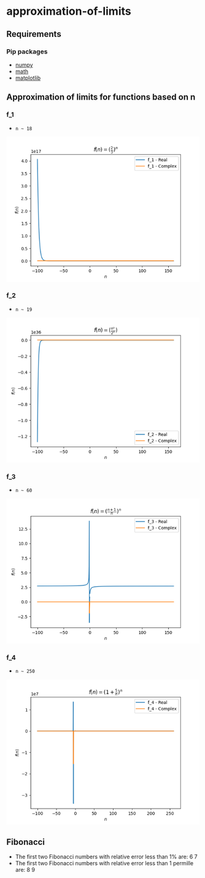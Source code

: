 # approximation-of-limits

## Requirements

### Pip packages

- [numpy](https://pypi.org/project/numpy/)
- [math](https://pypi.org/project/python-math/)
- [matplotlib](https://matplotlib.org/stable/index.html)

## Approximation of limits for functions based on n

### f_1

- `n ~ 18`

![Function 1](/out/n_sequence/f_1.png)

### f_2

- `n ~ 19`

![Function 1](/out/n_sequence/f_2.png)

### f_3

- `n ~ 60`

![Function 1](/out/n_sequence/f_3.png)

### f_4

- `n ~ 250`

![Function 1](/out/n_sequence/f_4.png)

## Fibonacci

- The first two Fibonacci numbers with relative error less than 1% are: 6 7
- The first two Fibonacci numbers with relative error less than 1 permille are: 8 9
